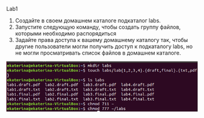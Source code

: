 Lab1

1. Создайте в своем домашнем каталоге подкаталог labs.
2. Запустите следующую команду, чтобы создать группу файлов, которыми необходимо распорядиться
3. Задайте права доступа к вашему домашнему каталогу так, чтобы другие пользователи могли получить доступ к подкаталогу labs, но не могли просматривать список файлов в домашнем каталоге.

![1](https://github.com/eremkate/screenshots/blob/main/3.1.png?raw=true)
